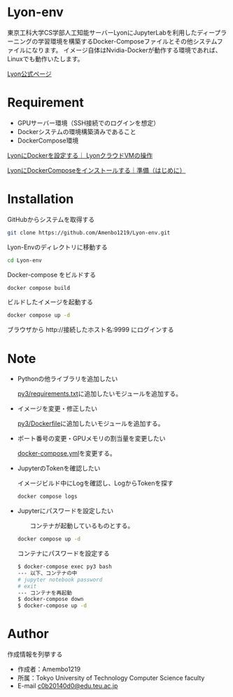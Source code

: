 # Lyon-env

東京工科大学CS学部人工知能サーバーLyonにJupyterLabを利用したディープラーニングの学習環境を構築するDocker-Composeファイルとその他システムファイルになります。
イメージ自体はNvidia-Dockerが動作する環境であれば、Linuxでも動作いたします。

[Lyon公式ページ](https://sites.google.com/edu.teu.ac.jp/cscloud)

# Requirement

* GPUサーバー環境（SSH接続でのログインを想定）
* Dockerシステムの環境構築済みであること
* DockerCompose環境

[LyonにDockerを設定する｜ LyonクラウドVMの操作](https://sites.google.com/edu.teu.ac.jp/cscloud#h.89lswy9teuzt)

[LyonにDockerComposeをインストールする｜準備（はじめに）](https://power-banana-14a.notion.site/Lyon-JupyerLab-20230428-c4e3134fe8174bf3b6310cdd286d3a2b)


# Installation

GitHubからシステムを取得する
```bash
git clone https://github.com/Amenbo1219/Lyon-env.git
```
Lyon-Envのディレクトリに移動する
```bash
cd Lyon-env
```
Docker-compose をビルドする
```bash
docker compose build
```
ビルドしたイメージを起動する
```bash
docker compose up -d
```
ブラウザから http://接続したホスト名:9999 にログインする

# Note

* Pythonの他ライブラリを追加したい

     [py3/requirements.txt](py3/requirements.txt)に追加したいモジュールを追加する。
* イメージを変更・修正したい

     [py3/Dockerfile](py3/Dockerfile)に追加したいモジュールを追加する。

* ポート番号の変更・GPUメモリの割当量を変更したい

     [docker-compose.yml](docker-compose.yml)を変更する。
* JupyterのTokenを確認したい

     イメージビルド中にLogを確認し、LogからTokenを探す
    ```bash
    docker compose logs
    ```
* Jupyterにパスワードを設定したい

    　　コンテナが起動しているものとする。

    ```bash
    docker compose up -d
    ```
    コンテナにパスワードを設定する
    ```bash
    $ docker-compose exec py3 bash
    --- 以下、コンテナの中
    # jupyter notebook password
    # exit
    --- コンテナを再起動
    $ docker-compose down
    $ docker-compose up -d
    ```


# Author

作成情報を列挙する

* 作成者：Amembo1219
* 所属：Tokyo University of Technology Computer Science 
faculty 
* E-mail c0b20140d0@edu.teu.ac.jp

